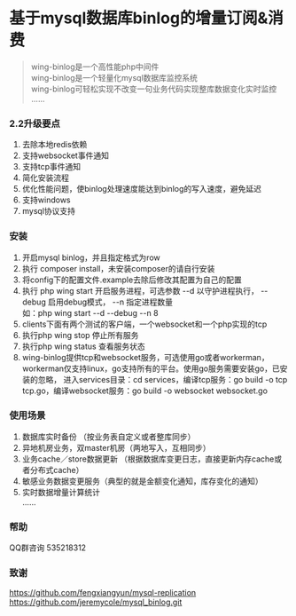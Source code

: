 基于mysql数据库binlog的增量订阅&消费
====
>wing-binlog是一个高性能php中间件    
wing-binlog是一个轻量化mysql数据库监控系统     
wing-binlog可轻松实现不改变一句业务代码实现整库数据变化实时监控      
......

### 2.2升级要点
1. 去除本地redis依赖    
2. 支持websocket事件通知    
3. 支持tcp事件通知    
4. 简化安装流程      
5. 优化性能问题，使binlog处理速度能达到binlog的写入速度，避免延迟
6. 支持windows
7. mysql协议支持
   
### 安装
1. 开启mysql binlog，并且指定格式为row        
2. 执行 composer install，未安装composer的请自行安装          
3. 将config下的配置文件.example去除后修改其配置为自己的配置   
4. 执行 php wing start 开启服务进程，可选参数 --d 以守护进程执行， --debug 启用debug模式， --n 指定进程数量         
     如：php wing start --d --debug --n 8          
5. clients下面有两个测试的客户端，一个websocket和一个php实现的tcp      
6. 执行php wing stop 停止所有服务  
7. 执行php wing status 查看服务状态   
8. wing-binlog提供tcp和websocket服务，可选使用go或者workerman，workerman仅支持linux，go支持所有的平台。使用go服务需要安装go，已安装的忽略， 
进入services目录：cd services，编译tcp服务：go build -o tcp tcp.go，编译websocket服务：go build -o websocket websocket.go
     
### 使用场景
1. 数据库实时备份 （按业务表自定义或者整库同步）    
2. 异地机房业务，双master机房（两地写入，互相同步）     
3. 业务cache／store数据更新 （根据数据库变更日志，直接更新内存cache或者分布式cache）     
4. 敏感业务数据变更服务（典型的就是金额变化通知，库存变化的通知）    
5. 实时数据增量计算统计      
...... 

### 帮助
   QQ群咨询 535218312  

### 致谢
   https://github.com/fengxiangyun/mysql-replication    
   https://github.com/jeremycole/mysql_binlog.git
   